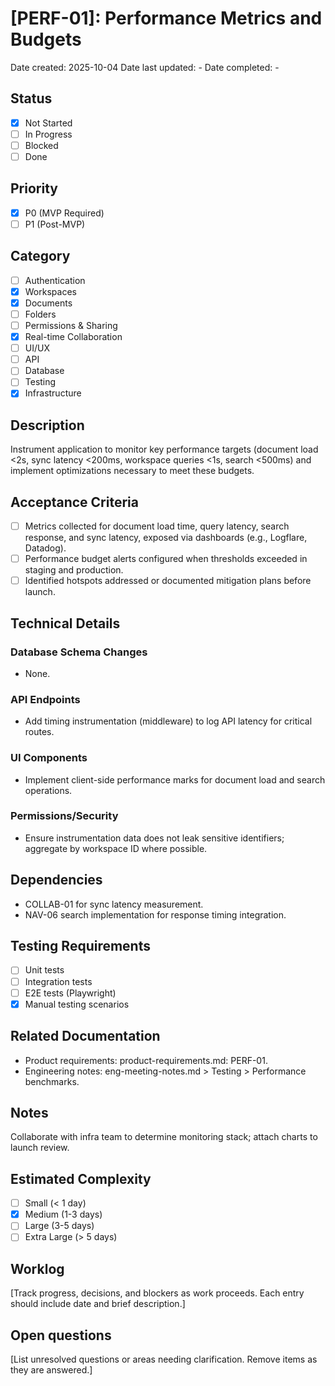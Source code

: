 # [PERF-01]: Performance Metrics and Budgets

Date created: 2025-10-04
Date last updated: -
Date completed: -

## Status

- [x] Not Started
- [ ] In Progress
- [ ] Blocked
- [ ] Done

## Priority

- [x] P0 (MVP Required)
- [ ] P1 (Post-MVP)

## Category

- [ ] Authentication
- [x] Workspaces
- [x] Documents
- [ ] Folders
- [ ] Permissions & Sharing
- [x] Real-time Collaboration
- [ ] UI/UX
- [ ] API
- [ ] Database
- [ ] Testing
- [x] Infrastructure

## Description

Instrument application to monitor key performance targets (document load <2s, sync latency <200ms, workspace queries <1s, search <500ms) and implement optimizations necessary to meet these budgets.

## Acceptance Criteria

- [ ] Metrics collected for document load time, query latency, search response, and sync latency, exposed via dashboards (e.g., Logflare, Datadog).
- [ ] Performance budget alerts configured when thresholds exceeded in staging and production.
- [ ] Identified hotspots addressed or documented mitigation plans before launch.

## Technical Details

### Database Schema Changes

- None.

### API Endpoints

- Add timing instrumentation (middleware) to log API latency for critical routes.

### UI Components

- Implement client-side performance marks for document load and search operations.

### Permissions/Security

- Ensure instrumentation data does not leak sensitive identifiers; aggregate by workspace ID where possible.

## Dependencies

- COLLAB-01 for sync latency measurement.
- NAV-06 search implementation for response timing integration.

## Testing Requirements

- [ ] Unit tests
- [ ] Integration tests
- [ ] E2E tests (Playwright)
- [x] Manual testing scenarios

## Related Documentation

- Product requirements: product-requirements.md: PERF-01.
- Engineering notes: eng-meeting-notes.md > Testing > Performance benchmarks.

## Notes

Collaborate with infra team to determine monitoring stack; attach charts to launch review.

## Estimated Complexity

- [ ] Small (< 1 day)
- [x] Medium (1-3 days)
- [ ] Large (3-5 days)
- [ ] Extra Large (> 5 days)

## Worklog

[Track progress, decisions, and blockers as work proceeds. Each entry should include date and brief description.]

## Open questions

[List unresolved questions or areas needing clarification. Remove items as they are answered.]
